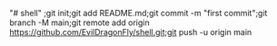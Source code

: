 "# shell" ;git init;git add README.md;git commit -m "first commit";git branch -M main;git remote add origin https://github.com/EvilDragonFly/shell.git;git push -u origin main
